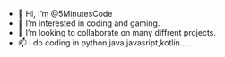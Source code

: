 - 👋 Hi, I’m @5MinutesCode
- 👀 I’m interested in coding and gaming.
- 💞️ I’m looking to collaborate on many diffrent projects.
- 📫 I do coding in python,java,javasript,kotlin.....

<!---
5MinutesCode/5MinutesCode is a ✨ special ✨ repository because its `README.md` (this file) appears on your GitHub profile.
You can click the Preview link to take a look at your changes.
--->
